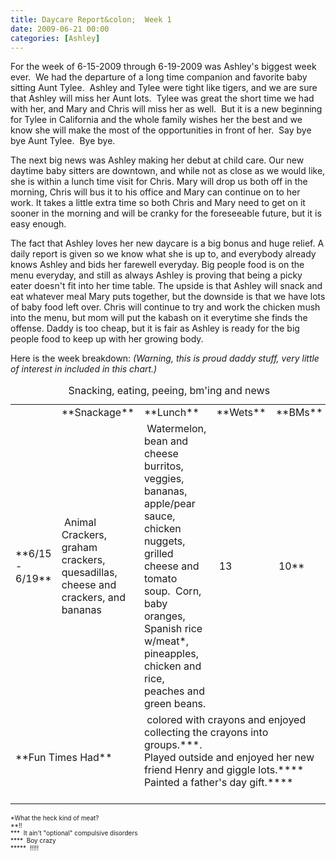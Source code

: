 ```yaml
---
title: Daycare Report&colon;  Week 1
date: 2009-06-21 00:00
categories: [Ashley]
---
```

For the week of 6-15-2009 through 6-19-2009 was Ashley's biggest week ever.  We had the departure of a long time companion and favorite baby sitting Aunt Tylee.  Ashley and Tylee were tight like tigers, and we are sure that Ashley will miss her Aunt lots.  Tylee was great the short time we had with her, and Mary and Chris will miss her as well.  But it is a new beginning for Tylee in California and the whole family wishes her the best and we know she will make the most of the opportunities in front of her.  Say bye bye Aunt Tylee.  Bye bye.

The next big news was Ashley making her debut at child care.  Our new daytime baby sitters are downtown, and while not as close as we would like, she is within a lunch time visit for Chris.  Mary will drop us both off in the morning, Chris will bus it to his office and Mary can continue on to her work.  It takes a little extra time so both Chris and Mary need to get on it sooner in the morning and will be cranky for the foreseeable future, but it is easy enough.

The fact that Ashley loves her new daycare is a big bonus and huge relief.  A daily report is given so we know what she is up to, and everybody already knows Ashley and bids her farewell everyday.  Big people food is on the menu everyday, and still as always Ashley is proving that being a picky eater doesn't fit into her time table.  The upside is that Ashley will snack and eat whatever meal Mary puts together, but the downside is that we have lots of baby food left over.  Chris will continue to try and work the chicken mush into the menu, but mom will put the kabash on it everytime she finds the offense.  Daddy is too cheap, but it is fair as Ashley is ready for the big people food to keep up with her growing body.

Here is the week breakdown:  *(Warning, this is proud daddy stuff, very little of interest in included in this chart.)*


<table cellspacing="0" cellpadding="4" border="0" align="center" width="100%" summary="A chart of the daily reports we get sent home with Ashley from her daycare">
    <caption>Snacking, eating, peeing, bm'ing and news</caption>
    <tbody>
        <tr>
            <td> </td>
            <td>**Snackage**</td>
            <td>**Lunch**</td>
            <td>**Wets**</td>
            <td>**BMs**</td>
        </tr>
        <tr>
            <td>**6/15 - 6/19**</td>
            <td> Animal Crackers, graham crackers, quesadillas, cheese and crackers, and bananas<br />
            </td>
            <td> Watermelon, bean and cheese burritos, veggies, bananas, apple/pear sauce, chicken nuggets, grilled cheese and tomato soup.  Corn, baby oranges, Spanish rice w/meat*, pineapples, chicken and rice, peaches and green beans.<br />
            </td>
            <td> 13</td>
            <td> 10**</td>
        </tr>
        <tr>
            <td colspan="2">**Fun Times Had** </td>
            <td colspan="3"> colored with crayons and enjoyed collecting the crayons into groups.***.<br />
            Played outside and enjoyed her new friend Henry and giggle lots.****<br />
            Painted a father's day gift.****<br />
              </td>
        </tr>
    </tbody>
</table>
<p><font size="1">*What the heck kind of meat?<br />
**!!<br />
***  It ain't "optional" compulsive disorders<br />
****  Boy crazy<br />
*****  !!!!!</font></p>
